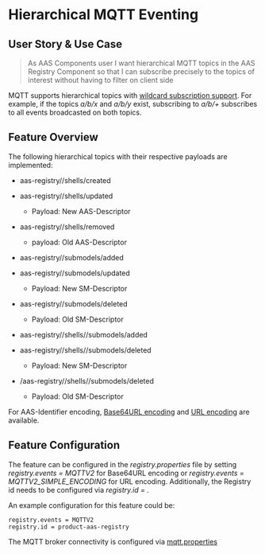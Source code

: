 # Hierarchical MQTT Eventing
## User Story & Use Case
>As AAS Components user
>I want hierarchical MQTT topics in the AAS Registry Component
>so that I can subscribe precisely to the topics of interest without having to filter on client side

MQTT supports hierarchical topics with [wildcard subscription support](https://www.hivemq.com/blog/mqtt-essentials-part-5-mqtt-topics-best-practices/). For example, if the topics *a/b/x* and *a/b/y* exist, subscribing to *a/b/+* subscribes to all events broadcasted on both topics.

## Feature Overview
The following hierarchical topics with their respective payloads are implemented:

* aas-registry/<reg-id>/shells/created
* aas-registry/<reg-id>/shells/updated
   * Payload: New AAS-Descriptor

* aas-registry/<reg-id>/shells/removed
   * payload: Old AAS-Descriptor

* aas-registry/<reg-id>/submodels/added
* aas-registry/<reg-id>/submodels/updated
   * Payload: New SM-Descriptor

* aas-registry/<reg-id>/submodels/deleted
   * Payload: Old SM-Descriptor

* aas-registry/<reg-id>/shells/<encoded-aas-identifier>/submodels/added
* aas-registry/<reg-id>/shells/<encoded-aas-identifier>/submodels/deleted
   * Payload: New SM-Descriptor

* /aas-registry/<reg-id>/shells/<encoded-aas-identifier>/submodels/deleted
   * Payload: Old SM-Descriptor

For AAS-Identifier encoding, [Base64URL encoding](https://www.base64url.com) and [URL encoding](https://en.wikipedia.org/wiki/Percent-encoding) are available.

## Feature Configuration
The feature can be configured in the *registry.properties* file by setting *registry.events = MQTTV2* for Base64URL encoding or *registry.events = MQTTV2_SIMPLE_ENCODING* for URL encoding. Additionally, the Registry id needs to be configured via *registry.id = <repo-id>.*

An example configuration for this feature could be:
```
registry.events = MQTTV2
registry.id = product-aas-registry
```
The MQTT broker connectivity is configured via [mqtt.properties](../../general_configuration/mqtt.md)